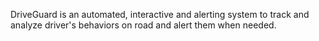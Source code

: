 DriveGuard is an automated, interactive and alerting system to track and analyze driver's behaviors on road and alert them when needed.
